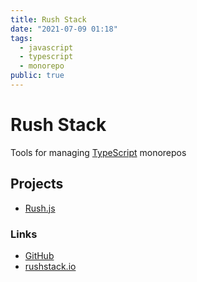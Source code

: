 ```yaml
---
title: Rush Stack
date: "2021-07-09 01:18"
tags:
  - javascript
  - typescript
  - monorepo
public: true
---
```


# Rush Stack

Tools for managing [TypeScript](TypeScript.md) monorepos

## Projects

* [Rush.js](Rush.js.md)

### Links

* [GitHub](https://github.com/microsoft/rushstack)
* [rushstack.io](https://rushstack.io)
